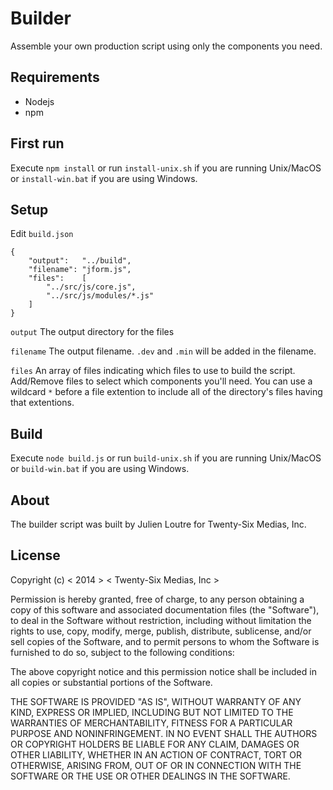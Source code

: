 # Builder #
Assemble your own production script using only the components you need.

## Requirements ##
* Nodejs
* npm

## First run ##
Execute `npm install` or run `install-unix.sh` if you are running Unix/MacOS or `install-win.bat` if you are using Windows.

## Setup ##
Edit `build.json`

```
{
    "output":	"../build",
	"filename":	"jform.js",
	"files":	[
		"../src/js/core.js",
		"../src/js/modules/*.js"
	]
}
```

`output` The output directory for the files

`filename` The output filename. `.dev` and `.min` will be added in the filename.

`files` An array of files indicating which files to use to build the script. Add/Remove files to select which components you'll need. You can use a wildcard `*` before a file extention to include all of the directory's files having that extentions.

## Build ##
Execute `node build.js` or run `build-unix.sh` if you are running Unix/MacOS or `build-win.bat` if you are using Windows.

## About ##
The builder script was built by Julien Loutre for Twenty-Six Medias, Inc.

## License ##
Copyright (c) < 2014 > < Twenty-Six Medias, Inc >

Permission is hereby granted, free of charge, to any person obtaining a copy
of this software and associated documentation files (the "Software"), to deal
in the Software without restriction, including without limitation the rights
to use, copy, modify, merge, publish, distribute, sublicense, and/or sell
copies of the Software, and to permit persons to whom the Software is
furnished to do so, subject to the following conditions:

The above copyright notice and this permission notice shall be included in
all copies or substantial portions of the Software.

THE SOFTWARE IS PROVIDED "AS IS", WITHOUT WARRANTY OF ANY KIND, EXPRESS OR
IMPLIED, INCLUDING BUT NOT LIMITED TO THE WARRANTIES OF MERCHANTABILITY,
FITNESS FOR A PARTICULAR PURPOSE AND NONINFRINGEMENT. IN NO EVENT SHALL THE
AUTHORS OR COPYRIGHT HOLDERS BE LIABLE FOR ANY CLAIM, DAMAGES OR OTHER
LIABILITY, WHETHER IN AN ACTION OF CONTRACT, TORT OR OTHERWISE, ARISING FROM,
OUT OF OR IN CONNECTION WITH THE SOFTWARE OR THE USE OR OTHER DEALINGS IN
THE SOFTWARE.